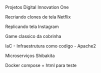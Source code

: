 Projetos Digital Innovation One

  Recriando clones de tela Netflix
  
  Replicando tela Instagram
  
  Game classico da cobrinha
  
  IaC - Infraestrutura como codigo - Apache2
  
  Microserviços Shibakita

  Docker compose + html para teste

